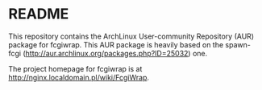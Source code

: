 README
======

This repository contains the ArchLinux User-community Repository (AUR)
package for fcgiwrap. This AUR package is heavily based on the
spawn-fcgi (http://aur.archlinux.org/packages.php?ID=25032) one.

The project homepage for fcgiwrap is at
http://nginx.localdomain.pl/wiki/FcgiWrap.
